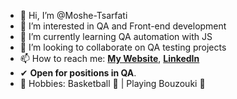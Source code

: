 - 👋 Hi, I’m @Moshe-Tsarfati
- 👀 I’m interested in QA and Front-end development 
- 🌱 I’m currently learning QA automation with JS
- 💞️ I’m looking to collaborate on QA testing projects
- 📫 How to reach me: [**My Website**](http://www.moshecv.com),
  [**LinkedIn**](https://www.linkedin.com/in/moshe-tsarfati-5a9490208)
- ✔ **Open for positions in QA**.
- 📝 Hobbies: Basketball 🏀 | Playing Bouzouki 🎵
<!---
Moshe-Tsarfati/Moshe-Tsarfati is a ✨ special ✨ repository because its `README.md` (this file) appears on your GitHub profile.
You can click the Preview link to take a look at your changes.
--->
